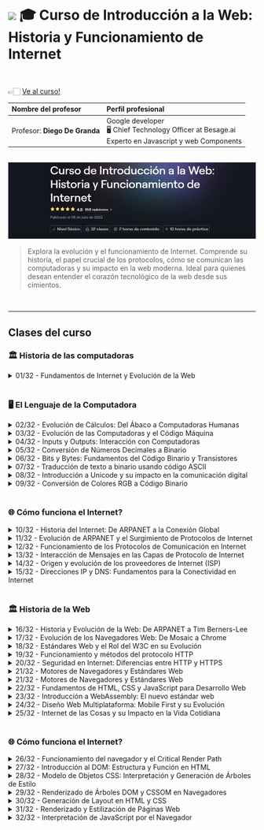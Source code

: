 
# <img width="32px" src="https://static.platzi.com/media/achievements/badge-intro-web-historia-12d10866-cec5-41bb-9ade-ced04aa1060f.png"/> 🎓 Curso de Introducción a la Web: Historia y Funcionamiento de Internet
  <br/>

  👉🏻 [Ve al curso!](https://platzi.com/cursos/introweb)

  | Nombre del profesor | Perfil profesional |
  | :--- | :--- |
  | Profesor: **Diego De Granda** | Google developer <br/> 🖥️ Chief Technology Officer at Besage.ai <br/> Experto en Javascript y web Components |
  
  <br/>
<img src="./banners-cursos/curso01.jpg"/>

> Explora la evolución y el funcionamiento de Internet. Comprende su historia, el papel crucial de los protocolos, cómo se comunican las computadoras y su impacto en la web moderna. Ideal para quienes desean entender el corazón tecnológico de la web desde sus cimientos.
  
  <br/>

---

## Clases del curso

### 🏛️ Historia de las computadoras

<details>
  <summary>01/32 - Fundamentos de Internet y Evolución de la Web</summary>
  <br/>

  ## ¿Cuál fue el origen de las computadoras?
  La historia de cómo las computadoras llegaron a ser lo que son hoy es fascinante y marca una evolución destacada de la tecnología. Desde sus inicios con herramientas tan simples como el Abaco hasta convertirse en las poderosas máquinas que conocemos hoy, el panorama computacional ha tenido un recorrido largo e innovador. El interés humano por mejorar los cálculos y registrar operaciones efectivamente fue el motor principal que impulsó este desarrollo. Acompáñame en este recorrido por el tiempo.
  <br/><br/>

  ### ¿Cómo resolvían matemáticas las civilizaciones antiguas?
  A lo largo de los siglos, la necesidad de realizar cálculos precisos llevó a la invención de herramientas que facilitaran esta tarea. Entre éstas, destacan:

  - **El Ábaco**: Considerado la primera "computadora" por su capacidad para realizar y registrar operaciones matemáticas. Era esencial en mercados y transacciones complejas, permitiendo llevar históricos de cuentas.
  - **Máquinas no electrónicas**: Tras el ábaco, la evolución tecnológica nos llevó a dispositivos que, sin usar electricidad, aumentaban la eficiencia y precisión de los cálculos.


  ## ¿Qué son las "primeras computadoras"?
  Antes de la era digital, el término "computadora" se refería a personas especializadas en resolver cálculos complejos. Estas personas, con su experticia, ayudaban a solucionar problemas matemáticos de manera rápida y precisa, mucho antes de que existieran las calculadoras electrónicas.

  ## ¿Cómo influyó la necesidad de precisión en los cálculos complejos?
  La búsqueda constante de resultados sin errores en operaciones matemáticas fue vital para el progreso tecnológico. Documentos y libros con fórmulas preestablecidas comenzaron a ser parte del proceso computacional. Estos libros permitían obtener soluciones rápidas y precisas ante problemas matemáticos desafiantes.

  ## ¿Cómo fue la transición hacia las computadoras electrónicas?
  La evolución desde "computadoras humanas" hacia computadoras electrónicas marcó un hito. Esta transformación no ocurrió de la noche a la mañana. Nació de la necesidad de manejar grandes volúmenes de operaciones más rápidamente y con máxima precisión, algo que las computadoras humanas ya no podían soportar con la misma velocidad.

  La tecnología continuó mejorando hasta desarrollar lo que hoy conocemos como computadoras de escritorio, donde los procesos que antes requerían mucho tiempo ahora se realizan en milisegundos. Las computadoras de hoy demuestran cuán lejos hemos llegado desde aquellos primeros pasos con el ábaco y las personas ordenador.

  ## Impulsa tu aprendizaje
  Conocer la historia de las computadoras nos brinda una perspectiva más amplia de cómo nuestras necesidades y desafíos cotidianos pueden dar lugar a grandes avances. Te animo a seguir explorando sobre la evolución tecnológica; cada descubrimiento pasado nos ofrece lecciones valiosas para innovar en el presente y el futuro.

  ---

  [Curso de Historia de la Programación](https://platzi.com/cursos/historia-programacion)

</details>
<br/>

### 🖥️ El Lenguaje de la Computadora
<details>
  <summary>02/32 - Evolución de Cálculos: Del Ábaco a Computadoras Humanas</summary>
  <br/>
</details>

<details>
  <summary>03/32 - Evolución de las Computadoras y el Código Máquina</summary>
   <br/>
</details>

<details>
  <summary>04/32 - Inputs y Outputs: Interacción con Computadoras</summary>
   <br/>
</details>

<details>
  <summary>05/32 - Conversión de Números Decimales a Binario</summary>
   <br/>
</details>

<details>
  <summary>06/32 - Bits y Bytes: Fundamentos del Código Binario y Transistores</summary>
   <br/>
</details>

<details>
  <summary>07/32 - Traducción de texto a binario usando código ASCII</summary>
   <br/>
</details>

<details>
  <summary>08/32 - Introducción a Unicode y su impacto en la comunicación digital</summary>
   <br/>
</details>

<details>
  <summary>09/32 - Conversión de Colores RGB a Código Binario</summary>
   <br/>
</details>
<br/>

### 🌐 Cómo funciona el Internet?
<details>
  <summary>10/32 - Historia del Internet: De ARPANET a la Conexión Global</summary>
   <br/>
</details>

<details>
  <summary>11/32 - Evolución de ARPANET y el Surgimiento de Protocolos de Internet</summary>
   <br/>
</details>

<details>
  <summary>12/32 - Funcionamiento de los Protocolos de Comunicación en Internet</summary>
   <br/>
</details>

<details>
  <summary>13/32 - Interacción de Mensajes en las Capas de Protocolo de Internet</summary>
   <br/>
</details>

<details>
  <summary>14/32 - Origen y evolución de los proveedores de Internet (ISP)</summary>
   <br/>
</details>

<details>
  <summary>15/32 - Direcciones IP y DNS: Fundamentos para la Conectividad en Internet</summary>
   <br/>
</details>
<br/>

### 🏛️ Historia de la Web
<details>
  <summary>16/32 - Historia y Evolución de la Web: De ARPANET a Tim Berners-Lee</summary>
   <br/>
</details>

<details>
  <summary>17/32 - Evolución de los Navegadores Web: De Mosaic a Chrome</summary>
   <br/>
</details>

<details>
  <summary>18/32 - Estándares Web y el Rol del W3C en su Evolución</summary>
   <br/>
</details>

<details>
  <summary>19/32 - Funcionamiento y métodos del protocolo HTTP</summary>
   <br/>
</details>

<details>
  <summary>20/32 - Seguridad en Internet: Diferencias entre HTTP y HTTPS</summary>
   <br/>
</details>

<details>
  <summary>21/32 - Motores de Navegadores y Estándares Web</summary>
   <br/>
</details>

<details>
  <summary>21/32 - Motores de Navegadores y Estándares Web</summary>
   <br/>
</details>

<details>
  <summary>22/32 - Fundamentos de HTML, CSS y JavaScript para Desarrollo Web</summary>
   <br/>
</details>

<details>
  <summary>23/32 - Introducción a WebAssembly: El nuevo estándar web</summary>
   <br/>
</details>

<details>
  <summary>24/32 - Diseño Web Multiplataforma: Mobile First y su Evolución</summary>
   <br/>
</details>

<details>
  <summary>25/32 - Internet de las Cosas y su Impacto en la Vida Cotidiana</summary>
   <br/>
</details>
<br/>

### 🌐 Cómo funciona el Internet?
<details>
  <summary>26/32 - Funcionamiento del navegador y el Critical Render Path</summary>
   <br/>
</details>

<details>
  <summary>27/32 - Introducción al DOM: Estructura y Función en HTML</summary>
   <br/>
</details>

<details>
  <summary>28/32 - Modelo de Objetos CSS: Interpretación y Generación de Árboles de Estilo</summary>
   <br/>
</details>

<details>
  <summary>29/32 - Renderizado de Árboles DOM y CSSOM en Navegadores</summary>
   <br/>
</details>

<details>
  <summary>30/32 - Generación de Layout en HTML y CSS</summary>
   <br/>
</details>

<details>
  <summary>31/32 - Renderizado y Estilización de Páginas Web</summary>
   <br/>
</details>

<details>
  <summary>32/32 - Interpretación de JavaScript por el Navegador</summary>
   <br/>
</details>
